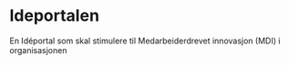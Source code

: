 # Ideportalen
En Idéportal som skal stimulere til Medarbeiderdrevet innovasjon (MDI) i organisasjonen
